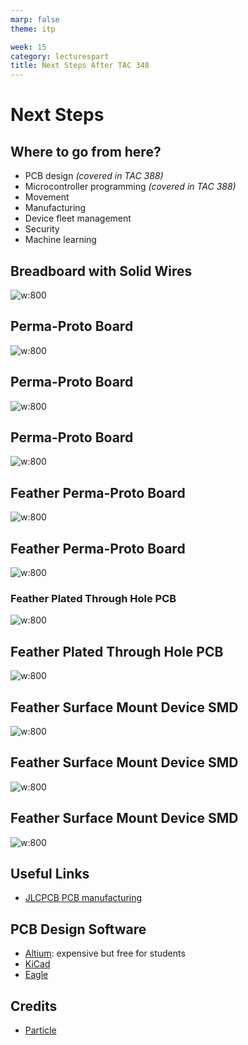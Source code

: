 ```yaml
---
marp: false
theme: itp

week: 15
category: lecturespart
title: Next Steps After TAC 348
---
```


<!-- headingDivider: 2 -->

# Next Steps

## Where to go from here?

- PCB design *(covered in TAC 388)*
- Microcontroller programming *(covered in TAC 388)*
- Movement
- Manufacturing
- Device fleet management
- Security
- Machine learning

## Breadboard with Solid Wires

![w:800](lecture_beyond_prototyping.assets/image-20231129112041128.png)

## Perma-Proto Board

![w:800](lecture_beyond_prototyping.assets/image-20231129112149281.png)

##  Perma-Proto Board</span>

![w:800](lecture_beyond_prototyping.assets/image-20231129112206195.png)

## Perma-Proto Board

![w:800](lecture_beyond_prototyping.assets/image-20231129112223557.png)

## Feather Perma-Proto Board

![w:800](lecture_beyond_prototyping.assets/image-20231129112244396.png)





## Feather Perma-Proto Board

![w:800](lecture_beyond_prototyping.assets/image-20231129112303851.png)

### Feather Plated Through Hole PCB

![w:800](lecture_beyond_prototyping.assets/image-20231129112318432.png)

## Feather Plated Through Hole PCB

![w:800](lecture_beyond_prototyping.assets/image-20231129112421222.png)

## Feather Surface Mount Device SMD

![w:800](lecture_beyond_prototyping.assets/image-20231129112434390.png)

## Feather Surface Mount Device SMD

![w:800](lecture_beyond_prototyping.assets/image-20231129112440508.png)

## Feather Surface Mount Device SMD

![w:800](lecture_beyond_prototyping.assets/image-20231129112502226.png)

## Useful Links

* [JLCPCB PCB manufacturing](https://jlcpcb.com/)

## PCB Design Software

- [Altium](https://www.altium.com): expensive but free for students
- [KiCad](www.kicad.org)
- [Eagle](https://www.autodesk.com/products/eagle/overview?term=1-YEAR&tab=subscription)

## Credits

- [Particle](https://docs.particle.io/hardware/expansion/beyond-prototyping/)
